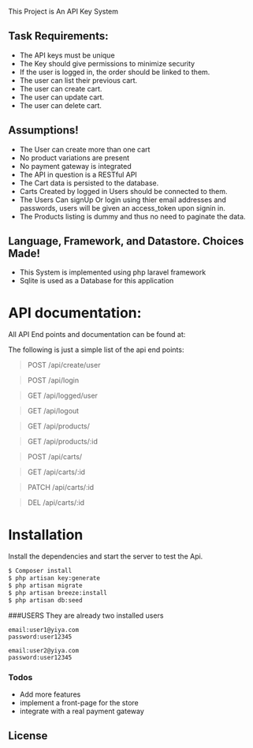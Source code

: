 This Project is An API Key System


## Task Requirements:
- The API keys must be unique 
- The Key should give permissions to minimize security
- If the user is logged in, the order should be linked to them.
- The user can list their previous cart.
- The user can create  cart.
- The user can update  cart.
- The user can delete  cart.

## Assumptions!
- The User can create more than one cart
- No product variations are present
- No payment gateway is integrated
- The API in question is a RESTful API
- The Cart data is persisted to the database.
- Carts Created by logged in Users should be connected to them.
- The Users Can signUp Or login using thier email addresses and passwords, users will be given an access_token upon signin in.
- The Products listing is dummy and thus no need to paginate the data.


## Language, Framework, and Datastore. Choices Made!
- This System is implemented using php laravel framework
- Sqlite is used as a Database for this application



# API documentation:
All API End points and documentation can be found at:

The following is just a simple list of the api end points:

>POST /api/create/user

>POST /api/login

>GET /api/logged/user

>GET /api/logout

>GET /api/products/

>GET /api/products/:id

>POST /api/carts/

>GET /api/carts/:id

>PATCH /api/carts/:id

>DEL /api/carts/:id


# Installation

Install the dependencies and start the server to test the Api.

```sh
$ Composer install
$ php artisan key:generate
$ php artisan migrate
$ php artisan breeze:install
$ php artisan db:seed
```


###USERS
They are already two installed users
```
email:user1@yiya.com
password:user12345
```
```
email:user2@yiya.com
password:user12345
```


### Todos

- Add more features
- implement a front-page for the store
- integrate with a real payment gateway

License
----
